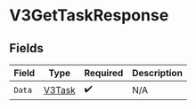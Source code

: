 # V3GetTaskResponse


## Fields

| Field                                       | Type                                        | Required                                    | Description                                 |
| ------------------------------------------- | ------------------------------------------- | ------------------------------------------- | ------------------------------------------- |
| `Data`                                      | [V3Task](../../Models/Components/V3Task.md) | :heavy_check_mark:                          | N/A                                         |